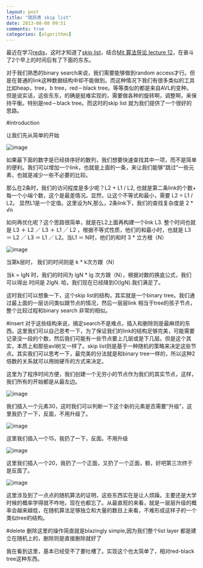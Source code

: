 ```yaml
---
layout: post
title: "跳跃表 skip list"
date: 2013-08-08 09:51
comments: true
categories: [algorithms]
---
```


最近在学习[redis](http://redis.cn)，这时才知道了[skip list](http://en.wikipedia.org/wiki/Skip_list)，结合[Mit 算法导论 lecture 12](http://v.163.com/movie/2010/12/7/S/M6UTT5U0I_M6V2TTJ7S.html)，在奋斗了2个早上的时间后有了下面的东东。

对于我们熟悉的binary search来说，我们需要能够做到random access才行。但是在普通的link这种数据结构中却不能做到。而这种情况下我们有很多类似的工具比如heap，tree，b tree，red－black tree。等等类似的都是来自AVL的变种。但是说实话，这些东东，的确是挺难实现的，需要做各种的旋转啊，调整啊，来保持平衡。特别是red－black tree。而这时的skip list 就为我们提供了一个很好的思路。

#introduction

让我们先从简单的开始

![image](http://studentdeng.github.io/images/skip_list1.png)

如果最下面的数字是已经排序好的数列，我们想要快速查找其中一项，而不是简单的便利。我们可以增加一个link，也就是上面的一条，来让我们能够“跳过”一些元素，也就是减少一些不必要的比较。

那么在2条时，我们的访问程度是多少呢？L2 + L1 / L2, 也就是第二条link的个数+ 每一个小端个数，这个是最差情况。显然，让这个不等式和最小，需要 L2 = L1 / L2。 显然L1是一个定值。这里设为N,那么，2条link下，我们的查找复杂度是 2 * √n

如何再优化呢？这个思路很简单，就是在L2上面再构建一个link L3. 整个时间也就是 L3 ＋ L2 ／ L3 ＋ L1 ／ L2 ，根据不等式性质，他们的和最小时，也就是 L3 ＝ L2 ／ L3 ＝ L1 ／ L2。当L1 ＝ N时，他们的和时 3 * 立方根（N）

![image](http://studentdeng.github.io/images/skip_list_l3.png)

当第k层时， 我们的时间则是 k * k次方跟（N）

当k = lgN 时，我们的时间为 lgN * lg 次方跟（N），根据对数的换底公式，我们可以得出 时间是 2lgN. 哈，我们现在已经降到O(lgN).我们满足了。

这时我们可以想象一下，这个skip list的结构，其实就是一个binary tree。我们通过最上面的一层访问类似跟节点的情况，然后一层层link 相当于tree的孩子节点，整个比较过程和binary search 非常的相似。

#insert
对于这些结构来说，搞定search不是难点，插入和删除则是最麻烦的东西。这里我们可以自己思考一下，为了保证我们的link的结构足够完美，可能需要记录没一段的个数，然后我们可能有一些节点要上几层或是下几层。但是这个其实，本质上和那些avl树又一样了。skip list则是基于一种随机的策略来决定这些节点。其实我们可以思考一下，最完美的分法就是和binary tree一样的，所以这种2倍数的关系就可以用抛硬币的方式来决定。

这里为了程序时间方便，我们创建一个无穷小的节点作为我们的其实节点，这样，我们所有的开始都是从最左边。

![image](http://studentdeng.github.io/images/skip_list_01.png)

我们插入一个元素30，这时我们可以判断一下这个新的元素是否需要“升级”，这里我扔了一下，反面，不用升级了。

![image](http://studentdeng.github.io/images/skip_list_02.png)

这里我们插入一个15，我扔了一下，反面。不用升级

![image](http://studentdeng.github.io/images/skip_list_03.png)

这里我们插入一个20，我扔了一个正面，又扔了一个正面，额，好吧第三次终于是反面了。

![image](http://studentdeng.github.io/images/skip_list_04.png)

这里涉及到了一点点的随机算法的证明，这些东西实在是让人烦躁。主要还是大学时候的概率学得就不咋地，现在也都忘了。从最直观的来看，就是一层层升级的概率会越来越低，在随机算法足够独立和大量的数目上来看，不难形成这样子的一个类似tree的结构。

#delete
删除这里的操作简直就是blazingly simple,因为我们整个list layer 都是建立在随机上的，删除则是直接删除就好了

我在看到这里，基本已经受不了要吐槽了。实现这个也太简单了，相对red-black tree这种东西。



